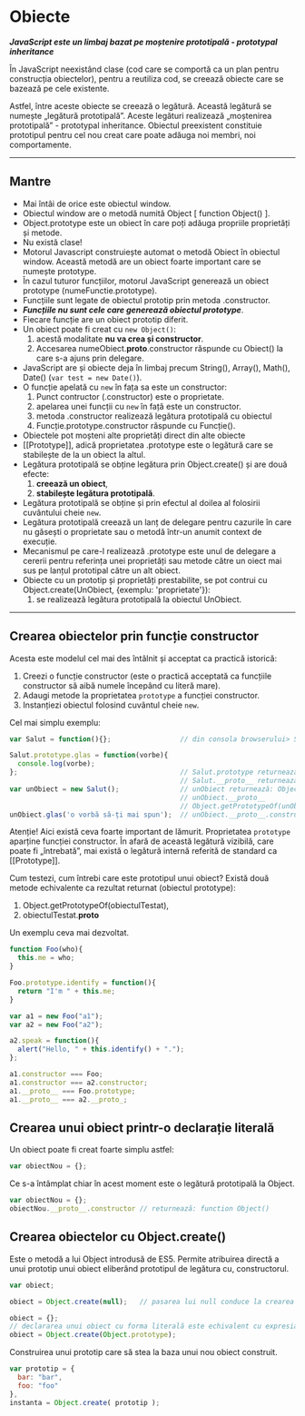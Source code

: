 # Obiecte

***JavaScript este un limbaj bazat pe moștenire prototipală - prototypal inheritance***

În JavaScript neexistând clase (cod care se comportă ca un plan pentru construcția obiectelor), pentru a reutiliza cod, se creează obiecte care se bazează pe cele existente.

Astfel, între aceste obiecte se creează o legătură. Această legătură se numește „legătură prototipală”. Aceste legături realizează „moștenirea prototipală” - prototypal inheritance. Obiectul preexistent constituie prototipul pentru cel nou creat care poate adăuga noi membri, noi comportamente.

---
## Mantre
- Mai întâi de orice este obiectul window.
- Obiectul window are o metodă numită Object [ function Object() ].
- Object.prototype este un obiect în care poți adăuga propriile proprietăți și metode.
- Nu există clase!
- Motorul Javascript construiește automat o metodă Obiect în obiectul window. Această metodă are un obiect foarte important care se numește prototype.
- În cazul tuturor funcțiilor, motorul JavaScript generează un obiect prototype (numeFunctie.prototype).
- Funcțiile sunt legate de obiectul prototip prin metoda .constructor.
- ***Funcțiile nu sunt cele care generează obiectul prototype***.
- Fiecare funcție are un obiect prototip diferit.
- Un obiect poate fi creat cu ```new Object()```:
  1. acestă modalitate **nu va crea și constructor**.
  2. Accesarea numeObiect.__proto__.constructor răspunde cu Obiect() la care s-a ajuns prin delegare.
- JavaScript are și obiecte deja în limbaj precum String(), Array(), Math(), Date() (```var test = new Date()```).
- O funcție apelată cu ```new``` în fața sa este un constructor:
  1. Punct contructor (.constructor) este o proprietate.
  2. apelarea unei funcții cu ```new``` în față este un constructor.
  3. metoda .constructor realizează legătura prototipală cu obiectul
  4. Funcție.prototype.constructor răspunde cu Funcție().
- Obiectele pot moșteni alte proprietăți direct din alte obiecte
- [[Prototype]], adică proprietatea .prototype este o legătură care se stabilește de la un obiect la altul.
- Legătura prototipală se obține legătura prin Object.create() și are două efecte:
  1. **creează un obiect**,
  2. **stabilește legătura prototipală**.
- Legătura prototipală se obține și prin efectul al doilea al folosirii cuvântului cheie ```new```.
- Legătura prototipală creează un lanț de delegare pentru cazurile în care nu găsești o proprietate sau o metodă într-un anumit context de execuție.
- Mecanismul pe care-l realizează .prototype este unul de delegare a cererii pentru referința unei proprietăți sau metode către un oiect mai sus pe lanțul prototipal către un alt obiect.
- Obiecte cu un prototip și proprietăți prestabilite, se pot contrui cu Object.create(UnObiect, {exemplu: 'proprietate'}):
  1. se realizează legătura prototipală la obiectul UnObiect.

---

## Crearea obiectelor prin funcție constructor

Acesta este modelul cel mai des întâlnit și acceptat ca practică istorică:
1. Creezi o funcție constructor (este o practică acceptată ca funcțiile constructor să aibă numele începând cu literă mare).
2. Adaugi metode la proprietatea `prototype` a funcției constructor.
3. Instanțiezi obiectul folosind cuvântul cheie `new`.

Cel mai simplu exemplu:

```js
var Salut = function(){};                 // din consola browserului> Salut returnează: function Salut()

Salut.prototype.glas = function(vorbe){
  console.log(vorbe);
};                                        // Salut.prototype returnează: Object{  glas: Salut.prototype.glas(), constructor: Salut() }
                                          // Salut.__proto__ returnează: function ()
var unObiect = new Salut();               // unObiect returnează: Object {}
                                          // unObiect.__proto__              returnează: Object{  glas: Salut.prototype.glas(), constructor: Salut() }
                                          // Object.getPrototypeOf(unObiect) returnează: Object{  glas: Salut.prototype.glas(), constructor: Salut() }
unObiect.glas('o vorbă să-ți mai spun');  // unObiect.__proto__.constructor returnează: function Salut()

```

Atenție! Aici există ceva foarte important de lămurit. Proprietatea `prototype` aparține funcției constructor. În afară de această legătură vizibilă, care poate fi „întrebată”, mai există o legătură internă referită de standard ca [[Prototype]].

Cum testezi, cum întrebi care este prototipul unui obiect? Există două metode echivalente ca rezultat returnat (obiectul prototype):
1. Object.getPrototypeOf(obiectulTestat),
2. obiectulTestat.__proto__

Un exemplu ceva mai dezvoltat.

```js
function Foo(who){
  this.me = who;
}

Foo.prototype.identify = function(){
  return "I'm " + this.me;
}

var a1 = new Foo("a1");
var a2 = new Foo("a2");

a2.speak = function(){
  alert("Hello, " + this.identify() + ".");
};

a1.constructor === Foo;
a1.constructor === a2.constructor;
a1.__proto__ === Foo.prototype;
a1.__proto__ === a2.__proto_;
```

## Crearea unui obiect printr-o declarație literală

Un obiect poate fi creat foarte simplu astfel:

```js
var obiectNou = {};
```

Ce s-a întâmplat chiar în acest moment este o legătură prototipală la Object.

```js
var obiectNou = {};
obiectNou.__proto__.constructor // returnează: function Object()
```

## Crearea obiectelor cu Object.create()

Este o metodă a lui Object introdusă de ES5.
Permite atribuirea directă a unui prototip unui obiect eliberând prototipul de legătura cu, constructorul.

```js
var obiect;

obiect = Object.create(null);   // pasarea lui null conduce la crearea unui obiect nou

obiect = {};
// declararea unui obiect cu forma literală este echivalent cu expresia de mai jos care are același efect:
obiect = Object.create(Object.prototype);
```

Construirea unui prototip care să stea la baza unui nou obiect construit.

```js
var prototip = {
  bar: "bar",
  foo: "foo"
},
instanta = Object.create( prototip );
```
